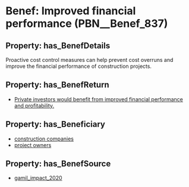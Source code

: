 # Benef: __Improved financial performance__ (PBN__Benef_837)

## Property: has_BenefDetails

Proactive cost control measures can help prevent cost overruns and improve the financial performance of construction projects.

## Property: has_BenefReturn

* [Private investors would benefit from improved financial performance and profitability.](../BenefReturn/PBN__BenefReturn_910)

## Property: has_Beneficiary

* [construction companies](../Stakeholder/PBN__Stakeholder_181)
* [project owners](../Stakeholder/PBN__Stakeholder_346)

## Property: has_BenefSource

* [gamil_impact_2020](../Article/PBN__Article_168)

